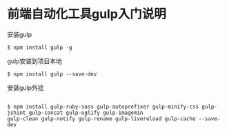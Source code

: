 # 前端自动化工具gulp入门说明

安装gulp
<pre>
<code>$ npm install gulp -g</code>
</pre>

gulp安装到项目本地
<pre>
<code>$ npm install gulp --save-dev</code>
</pre>
安装gulp外挂
<pre>
<code>
$ npm install gulp-ruby-sass gulp-autoprefixer gulp-minify-css gulp-jshint gulp-concat gulp-uglify gulp-imagemin
gulp-clean gulp-notify gulp-rename gulp-livereload gulp-cache --save-dev
</code>
</pre>
